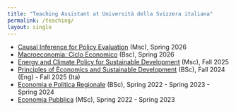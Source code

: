 ```yaml
---
title: "Teaching Assistant at Università della Svizzera italiana"
permalink: /teaching/
layout: single
---
```

- [Causal Inference for Policy Evaluation](https://search.usi.ch/it/corsi/35275839/causal-inference-for-policy-evaluation) (Msc), Spring 2026
- [Macroeconomia: Ciclo Economico](https://search.usi.ch/en/courses/35275813/macroeconomia-ciclo-economico) (Bsc), Spring 2026
- [Energy and Climate Policy for Sustainable Development](https://search.usi.ch/en/courses/35275364/energy-and-climate-policy-for-sustainable-development) (Msc), Fall 2025
- [Principles of Economics and Sustainable Development](https://search.usi.ch/it/corsi/35275806/principi-di-economia-politica-e-sviluppo-sostenibile) (BSc), Fall 2024 (Eng) - Fall 2025 (Ita)
- [Economia e Politica Regionale](https://search.usi.ch/it/corsi/35270574/economia-e-politica-regionale) (BSc), Spring 2022 - Spring 2023 - Spring 2024
- [Economia Pubblica](https://search.usi.ch/it/corsi/35270553/economia-pubblica) (MSc), Spring 2022 - Spring 2023
